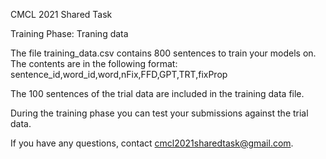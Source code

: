 CMCL 2021 Shared Task

Training Phase: Traning data

The file training_data.csv contains 800 sentences to train your models on.
The contents are in the following format: sentence_id,word_id,word,nFix,FFD,GPT,TRT,fixProp

The 100 sentences of the trial data are included in the training data file.

During the training phase you can test your submissions against the trial data.

If you have any questions, contact cmcl2021sharedtask@gmail.com.
